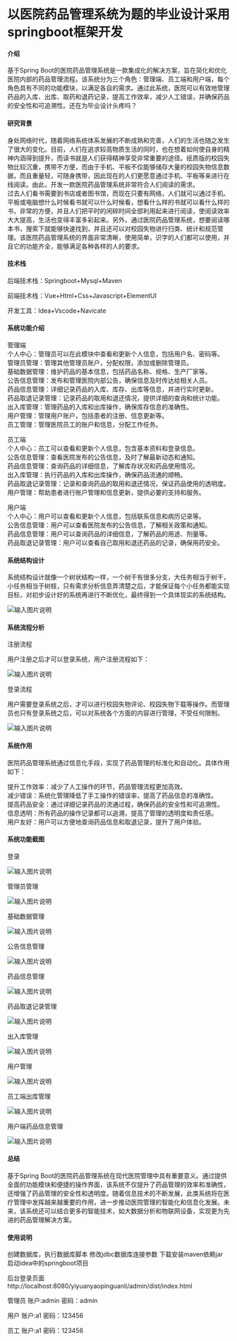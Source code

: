 # 以医院药品管理系统为题的毕业设计采用springboot框架开发

#### 介绍

基于Spring Boot的医院药品管理系统是一款集成化的解决方案，旨在简化和优化医院内部的药品管理流程。该系统分为三个角色：管理端、员工端和用户端，每个角色具有不同的功能模块，以满足各自的需求。通过此系统，医院可以有效地管理药品的入库、出库、取药和退药记录，提高工作效率，减少人工错误，并确保药品的安全性和可追溯性。还在为毕业设计头疼吗？

#### 研究背景

身处网络时代，随着网络系统体系发展的不断成熟和完善，人们的生活也随之发生了很大的变化。目前，人们在追求较高物质生活的同时，也在想着如何使自身的精神内涵得到提升，而读书就是人们获得精神享受非常重要的途径。纸质版的校园失物比较沉重，携带不方便，而由于手机、平板不仅能够储存大量的校园失物信息数据，而且重量轻，可随身携带，因此现在的人们更愿意通过手机、平板等来进行在线阅读。由此，开发一款医院药品管理系统非常符合人们阅读的需求。  
过去人们看书需要到书店或者图书馆，而现在只要有网络，人们就可以通过手机、平板或电脑想什么时候看书就可以什么时候看，想看什么样的书就可以看什么样的书，非常的方便，并且人们把平时的闲碎时间全部利用起来进行阅读，使阅读效率大大提高，生活也变得丰富多彩起来。另外，通过医院药品管理系统，想要阅读哪本书，搜索下就能够快速找到，并且还可以对校园失物进行归类、统计和规范管理。该医院药品管理系统的界面非常清晰，使用简单，识字的人们都可以使用，并且它的功能齐全，能够满足各种各样的人的要求。

#### 技术栈

后端技术栈：Springboot+Mysql+Maven

前端技术栈：Vue+Html+Css+Javascript+ElementUI

开发工具：Idea+Vscode+Navicate

#### 系统功能介绍

管理端  
个人中心：管理员可以在此模块中查看和更新个人信息，包括用户名、密码等。  
管理员管理：管理其他管理员账户，分配权限，添加或删除管理员。  
基础数据管理：维护药品的基本信息，包括药品名称、规格、生产厂家等。  
公告信息管理：发布和管理医院内部公告，确保信息及时传达给相关人员。  
药品信息管理：详细记录药品的入库、库存、出库等信息，并进行实时更新。  
药品取退记录管理：记录药品的取用和退还情况，提供详细的查询和统计功能。  
出入库管理：管理药品的入库和出库操作，确保库存信息的准确性。  
用户管理：管理用户账户，包括患者的注册、信息更新等。  
员工管理：管理医院员工的账户和信息，分配工作任务。  

员工端  
个人中心：员工可以查看和更新个人信息，包含基本资料和登录信息。  
公告信息管理：查看医院发布的公告信息，及时了解最新动态和通知。  
药品信息管理：查询药品的详细信息，了解库存状况和药品使用情况。  
出入库管理：执行药品的入库和出库操作，确保药品流通的顺畅。  
药品取退记录管理：记录和查询药品的取用和退还情况，保证药品使用的透明度。  
用户管理：帮助患者进行账户管理和信息更新，提供必要的支持和服务。  

用户端  
个人中心：用户可以查看和更新个人信息，包括联系信息和病历记录等。  
公告信息管理：用户可以查看医院发布的公告信息，了解相关政策和通知。  
药品信息管理：用户可以查询药品的详细信息，了解药品的用途、剂量等。  
药品取退记录管理：用户可以查看自己取用和退还药品的记录，确保用药安全。  

#### 系统结构设计

系统结构设计就像一个树状结构一样，一个树干有很多分支，大任务相当于树干，小任务相当于树枝，只有需求分析信息弄清楚之后，才能保证每个小任务都能实现目标，对初步设计好的系统再进行不断优化，最终得到一个具体现实的系统结构。

![输入图片说明](images/6f1dbbdcf1791ae6580202a650d24be.png)

#### 系统流程分析

注册流程

用户注册之后才可以登录系统，用户注册流程如下：

![输入图片说明](images/3bcfe6d4a3c1d63c222c5f8bad7ce73.png)

登录流程

用户需要登录系统之后，才可以进行校园失物评论、校园失物下载等操作。而管理员也只有登录系统之后，可以对系统各个方面的内容进行管理，不受任何限制。

![输入图片说明](images/df6815ea493e47520788ba40325d64a.png)

#### 系统作用

医院药品管理系统通过信息化手段，实现了药品管理的标准化和自动化。具体作用如下：

提升工作效率：减少了人工操作的环节，药品管理流程更加高效。  
减少错误：系统化管理降低了手工操作的错误率，提高了药品信息的准确性。  
提高药品安全：通过详细记录药品的流通过程，确保药品的安全性和可追溯性。  
信息透明：所有药品的操作记录都可以追溯，提高了管理的透明度和责任感。  
用户友好：用户可以方便地查询药品信息和取退记录，提升了用户体验。  

#### 系统功能截图

登录

![输入图片说明](images/7327d9543677e5c27f846eaa40067fd.png)

管理员管理

![输入图片说明](images/f2e42e4822b2de36a63b4861a750927.png)

基础数据管理

![输入图片说明](images/066fd46d6633d1a98b89a11f5636624.png)

公告信息管理

![输入图片说明](images/8bae686d0c0c8ce677422a50b22a179.png)

药品信息管理

![输入图片说明](images/a304922157c3dd6d3e5230e358923d6.png)

药品取退记录管理

![输入图片说明](images/0f109ccdf3d35bc89f978178d3471ee.png)

出入库管理

![输入图片说明](images/9495f116bb4bbc49071e2e6f9ebedb1.png)

用户管理

![输入图片说明](images/91931e1aad76e61768aebf5beab082a.png)

员工端出库管理

![输入图片说明](images/64217fce93bd3f61ab00dcc19ba4d57.png)

用户端药品信息管理

![输入图片说明](images/b3c0ae090f46d8c666798459847b2b3.png)

#### 总结

基于Spring Boot的医院药品管理系统在现代医院管理中具有重要意义。通过提供全面的功能模块和便捷的操作界面，该系统不仅提升了药品管理的效率和准确性，还增强了药品管理的安全性和透明度。随着信息技术的不断发展，此类系统将在医疗管理中发挥越来越重要的作用，进一步推动医院管理的智能化和信息化发展。未来，该系统还可以结合更多的智能技术，如大数据分析和物联网设备，实现更为先进的药品管理解决方案。

#### 使用说明

创建数据库，执行数据库脚本 修改jdbc数据库连接参数 下载安装maven依赖jar 启动idea中的springboot项目

后台登录页面
http://localhost:8080/yiyuanyaopinguanli/admin/dist/index.html

管理员				账户:admin 		密码：admin

用户				账户:a1 		密码：123456

员工				账户:a1 		密码：123456